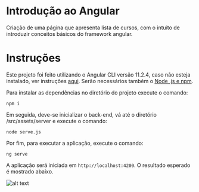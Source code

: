 # Introdução ao Angular

Criação de uma página que apresenta lista de cursos, com o intuito de introduzir conceitos básicos do framework angular.

# Instruções

Este projeto foi feito utilizando o Angular CLI versão 11.2.4, caso não esteja instalado, ver instruções [aqui](https://github.com/angular/angular-cli). Serão necessários também o [Node .js e npm](https://docs.npmjs.com/downloading-and-installing-node-js-and-npm).

Para instalar as dependências no diretório do projeto execute o comando:
```shell
npm i
```
Em seguida, deve-se inicializar o back-end, vá até o diretório /src/assets/server e execute o comando:
```shell
node serve.js
```
Por fim, para executar a aplicação, execute o comando:
```shell
ng serve
```
A aplicação será iniciada em `http://localhost:4200`. O resultado esperado é mostrado abaixo.



![alt text](https://user-images.githubusercontent.com/48038742/112031927-9fb85380-8b1a-11eb-84d9-0b6df30ef904.png)

